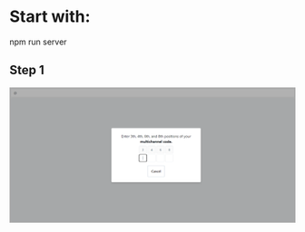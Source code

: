 # Start with:
npm run server


## Step 1

![Alt text](https://github.com/agostinhoramos/noa/blob/master/screenshots/step2.png?raw=true "Steps")